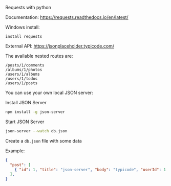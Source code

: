 Requests with python

Documentation:
https://requests.readthedocs.io/en/latest/

Windows install:
```CMD
install requests
```

External API:
https://jsonplaceholder.typicode.com/

The available nested routes are:

    /posts/1/comments
    /albums/1/photos
    /users/1/albums
    /users/1/todos
    /users/1/posts


You can use your own local JSON server:

Install JSON Server 

```bash
npm install -g json-server
```

Start JSON Server

```bash
json-server --watch db.json
```

Create a `db.json` file with some data

Example:
```json
{
  "post": [
    { "id": 1, "title": "json-server", "body": "typicode", "userId": 1 }
  ],
}
